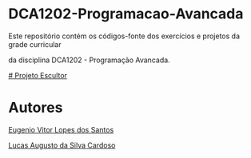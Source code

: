 # DCA1202-Programacao-Avancada

Este repositório contém os códigos-fonte dos exercícios e projetos da grade curricular

da disciplina DCA1202 - Programação Avancada.

[# Projeto Escultor](https://eugeniovlopes.github.io/dca1202-resolucoes/)

# Autores

[Eugenio Vitor Lopes dos Santos](https://github.com/EugenioVLopes)

[Lucas Augusto da Silva Cardoso](https://github.com/Lucasadasc)
